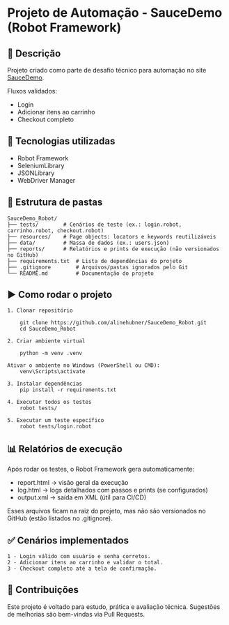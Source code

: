 # Projeto de Automação - SauceDemo (Robot Framework)

## 📌 Descrição
Projeto criado como parte de desafio técnico para automação no site [SauceDemo](https://www.saucedemo.com/).

Fluxos validados:
- Login
- Adicionar itens ao carrinho
- Checkout completo


## 🚀 Tecnologias utilizadas
- Robot Framework
- SeleniumLibrary
- JSONLibrary
- WebDriver Manager


## 📂 Estrutura de pastas
```
SauceDemo_Robot/
├── tests/        # Cenários de teste (ex.: login.robot, carrinho.robot, checkout.robot)
├── resources/    # Page objects: locators e keywords reutilizáveis
├── data/         # Massa de dados (ex.: users.json)
├── reports/      # Relatórios e prints de execução (não versionados no GitHub)
├── requirements.txt  # Lista de dependências do projeto
├── .gitignore        # Arquivos/pastas ignorados pelo Git
└── README.md         # Documentação do projeto
```

## ▶️ Como rodar o projeto
```
1. Clonar repositório

    git clone https://github.com/alinehubner/SauceDemo_Robot.git
    cd SauceDemo_Robot

2. Criar ambiente virtual

    python -m venv .venv

Ativar o ambiente no Windows (PowerShell ou CMD):
    venv\Scripts\activate

3. Instalar dependências
    pip install -r requirements.txt

4. Executar todos os testes
    robot tests/

5. Executar um teste específico
    robot tests/login.robot
```

## 📊 Relatórios de execução
Após rodar os testes, o Robot Framework gera automaticamente:

- report.html → visão geral da execução
- log.html → logs detalhados com passos e prints (se configurados)
- output.xml → saída em XML (útil para CI/CD)

Esses arquivos ficam na raiz do projeto, mas não são versionados no GitHub (estão listados no .gitignore).


## ✅ Cenários implementados
```
1 - Login válido com usuário e senha corretos.
2 - Adicionar itens ao carrinho e validar o total.
3 - Checkout completo até a tela de confirmação.
```

## 🤝 Contribuições

Este projeto é voltado para estudo, prática e avaliação técnica.
Sugestões de melhorias são bem-vindas via Pull Requests.